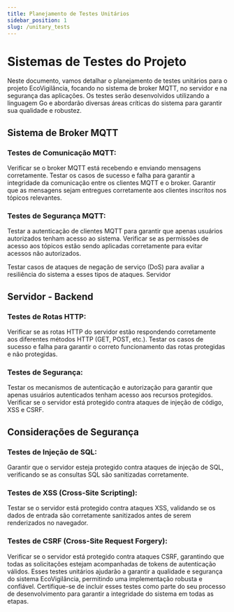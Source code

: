```yaml
---
title: Planejamento de Testes Unitários
sidebar_position: 1
slug: /unitary_tests
---
```


# Sistemas de Testes do Projeto

Neste documento, vamos detalhar o planejamento de testes unitários para o projeto EcoVigilância, focando no sistema de broker MQTT, no servidor e na segurança das aplicações. Os testes serão desenvolvidos utilizando a linguagem Go e abordarão diversas áreas críticas do sistema para garantir sua qualidade e robustez.

## Sistema de Broker MQTT

### Testes de Comunicação MQTT:
Verificar se o broker MQTT está recebendo e enviando mensagens corretamente.
Testar os casos de sucesso e falha para garantir a integridade da comunicação entre os clientes MQTT e o broker.
Garantir que as mensagens sejam entregues corretamente aos clientes inscritos nos tópicos relevantes.

### Testes de Segurança MQTT:
Testar a autenticação de clientes MQTT para garantir que apenas usuários autorizados tenham acesso ao sistema.
Verificar se as permissões de acesso aos tópicos estão sendo aplicadas corretamente para evitar acessos não autorizados.

Testar casos de ataques de negação de serviço (DoS) para avaliar a resiliência do sistema a esses tipos de ataques.
Servidor

## Servidor - Backend 

### Testes de Rotas HTTP:
Verificar se as rotas HTTP do servidor estão respondendo corretamente aos diferentes métodos HTTP (GET, POST, etc.).
Testar os casos de sucesso e falha para garantir o correto funcionamento das rotas protegidas e não protegidas.

### Testes de Segurança:
Testar os mecanismos de autenticação e autorização para garantir que apenas usuários autenticados tenham acesso aos recursos protegidos.
Verificar se o servidor está protegido contra ataques de injeção de código, XSS e CSRF.

## Considerações de Segurança

### Testes de Injeção de SQL:
Garantir que o servidor esteja protegido contra ataques de injeção de SQL, verificando se as consultas SQL são sanitizadas corretamente.

### Testes de XSS (Cross-Site Scripting):
Testar se o servidor está protegido contra ataques XSS, validando se os dados de entrada são corretamente sanitizados antes de serem renderizados no navegador.

### Testes de CSRF (Cross-Site Request Forgery):
Verificar se o servidor está protegido contra ataques CSRF, garantindo que todas as solicitações estejam acompanhadas de tokens de autenticação válidos.
Esses testes unitários ajudarão a garantir a qualidade e segurança do sistema EcoVigilância, permitindo uma implementação robusta e confiável. Certifique-se de incluir esses testes como parte do seu processo de desenvolvimento para garantir a integridade do sistema em todas as etapas.
